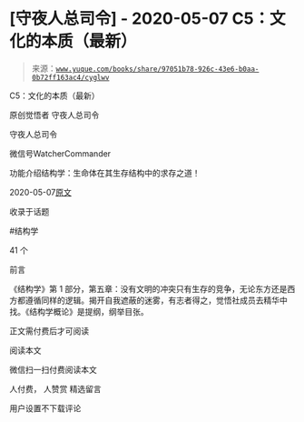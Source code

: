 # [守夜人总司令] - 2020-05-07 C5：文化的本质（最新）

> 来源：[`www.yuque.com/books/share/97051b78-926c-43e6-b0aa-0b72ff163ac4/cyglwv`](https://www.yuque.com/books/share/97051b78-926c-43e6-b0aa-0b72ff163ac4/cyglwv)



C5：文化的本质（最新） 

原创觉悟者 守夜人总司令 

守夜人总司令 

微信号WatcherCommander 

功能介绍结构学：生命体在其生存结构中的求存之道！ 

2020-05-07[原文](https://mp.weixin.qq.com/s?__biz=MzAxNDk1NjI2Mw==&mid=2247485176&idx=1&sn=edd2d2664617b856f73da27471529eb6&chksm=9b8a2570acfdac66a9ad0160a17afd9e23a687bc0be9b7517602aaf3fa126c5d785bcead0da7&scene=27#wechat_redirect&cpage=225) 

收录于话题 

#结构学 

41 个 

前言 

《结构学》第 1 部分，第五章：没有文明的冲突只有生存的竞争，无论东方还是西方都遵循同样的逻辑。揭开自我遮蔽的迷雾，有志者得之，觉悟社成员去精华中找。《结构学概论》是提纲，纲举目张。 

正文需付费后才可阅读 

阅读本文 

微信扫一扫付费阅读本文 

人付费， 人赞赏 <ne-h3 id="owjuC" data-lake-id="owjuC"><ne-heading-ext><ne-heading-anchor></ne-heading-anchor><ne-heading-fold></ne-heading-fold></ne-heading-ext><ne-heading-content>精选留言</ne-heading-content></ne-h3> 

用户设置不下载评论